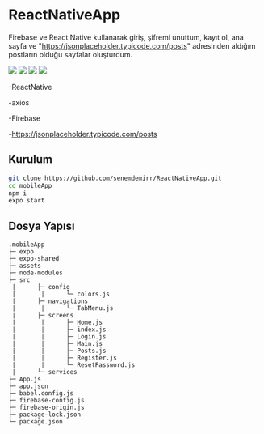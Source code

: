 # ReactNativeApp
Firebase ve React Native kullanarak giriş, şifremi unuttum, kayıt ol, ana sayfa ve "https://jsonplaceholder.typicode.com/posts" adresinden aldığım postların olduğu sayfalar oluşturdum.


![](mobileApp/assets/1.png)
![](mobileApp/assets/2.png)
![](mobileApp/assets/3.png)
![](mobileApp/assets/4.png)

-ReactNative

-axios

-Firebase

-https://jsonplaceholder.typicode.com/posts

## Kurulum

```sh
git clone https://github.com/senemdemirr/ReactNativeApp.git
cd mobileApp
npm i
expo start
```

## Dosya Yapısı

```
.mobileApp
├─ expo
├─ expo-shared
├─ assets
├─ node-modules
├─ src
 |      ├─ config
 |       |      └─ colors.js
 |      ├─ navigations
 |       |      └─ TabMenu.js
 |      ├─ screens
 |       |      ├─ Home.js
 |       |      ├─ index.js
 |       |      ├─ Login.js
 |       |      ├─ Main.js
 |       |      ├─ Posts.js
 |       |      ├─ Register.js
 |       |      └─ ResetPassword.js
 |      └─ services
├─ App.js
├─ app.json
├─ babel.config.js
├─ firebase-config.js
├─ firebase-origin.js
├─ package-lock.json
└─ package.json

```
